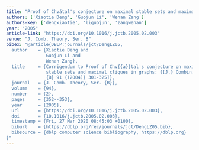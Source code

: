 ```yaml
---
title: "Proof of Chvátal's conjecture on maximal stable sets and maximal cliques in graphs"
authors: ['Xiaotie Deng', 'Guojun Li', 'Wenan Zang']
authors-key: ['dengxiaotie', 'liguojun', 'zangwenan']
year: "2005"
article-link: "https://doi.org/10.1016/j.jctb.2005.02.003"
venue: "J. Comb. Theory, Ser. B"
bibex: "@article{DBLP:journals/jct/DengLZ05,
  author    = {Xiaotie Deng and
               Guojun Li and
               Wenan Zang},
  title     = {Corrigendum to Proof of Chv{{a}}tal's conjecture on maximal
               stable sets and maximal cliques in graphs: {[J.} Combin. Theory Ser.
               {B} 91 {(2004)} 301-325]},
  journal   = {J. Comb. Theory, Ser. {B}},
  volume    = {94},
  number    = {2},
  pages     = {352--353},
  year      = {2005},
  url       = {https://doi.org/10.1016/j.jctb.2005.02.003},
  doi       = {10.1016/j.jctb.2005.02.003},
  timestamp = {Fri, 27 Mar 2020 08:45:03 +0100},
  biburl    = {https://dblp.org/rec/journals/jct/DengLZ05.bib},
  bibsource = {dblp computer science bibliography, https://dblp.org}
}"
---
```

